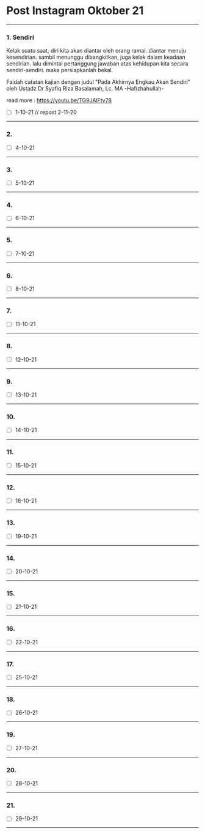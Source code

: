 # Post Instagram Oktober 21

___

### 1. Sendiri

Kelak suatu saat, diri kita akan diantar oleh orang ramai.
diantar menuju kesendirian.
sambil menunggu dibangkitkan, juga kelak dalam keadaan sendirian.
lalu dimintai pertanggung jawaban atas kehidupan kita secara sendiri-sendiri. maka persiapkanlah bekal.

Faidah catatan kajian dengan judul "Pada Akhirnya Engkau Akan Sendiri" oleh Ustadz Dr Syafiq Riza Basalamah, Lc. MA -Hafizhahullah-

read more :
https://youtu.be/TG9JAlFty78

- [ ] 1-10-21 // repost 2-11-20

___

### 2.

- [ ] 4-10-21

___

### 3.

- [ ] 5-10-21

___

### 4.

- [ ] 6-10-21

____

### 5.

- [ ] 7-10-21

___

### 6.

- [ ] 8-10-21

___

### 7.

- [ ] 11-10-21

___

### 8.

- [ ] 12-10-21

___

### 9.

- [ ] 13-10-21

___

### 10.

- [ ] 14-10-21

___

### 11.

- [ ] 15-10-21

____

### 12.

- [ ] 18-10-21

___

### 13.

- [ ] 19-10-21

___

### 14.

- [ ] 20-10-21

___

### 15.

- [ ] 21-10-21

___

### 16.

- [ ] 22-10-21

___

### 17.

- [ ] 25-10-21

___

### 18.

- [ ] 26-10-21

___

### 19.

- [ ] 27-10-21 

___

### 20.

- [ ] 28-10-21

___

### 21.

- [ ] 29-10-21

___
